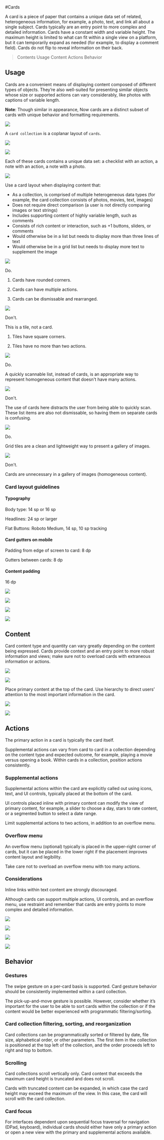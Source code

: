 #Cards

A card is a piece of paper that contains a unique data set of related, heterogeneous information, for example, a photo, text, and link all about a single subject. Cards typically are an entry point to more complex and detailed information. Cards have a constant width and variable height. The maximum height is limited to what can fit within a single view on a platform, but it can temporarily expand as needed (for example, to display a comment field). Cards do not flip to reveal information on their back.

> Contents
> Usage
> Content
> Actions
> Behavior

## Usage

Cards are a convenient means of displaying content composed of different types of objects. They’re also well-suited for presenting similar objects whose size or supported actions can vary considerably, like photos with captions of variable length.

**Note**: Though similar in appearance, Now cards are a distinct subset of cards with unique behavior and formatting requirements.

![](images/components/components-cards-usage-card_single_large_mdpi.png)

A `card collection` is a coplanar layout of `cards`.

![](images/components/components-cards-usage-card_travel_large_mdpi.png)

![](images/components/components-cards-content-card_books_large_mdpi.png)

Each of these cards contains a unique data set: a checklist with an action, a note with an action, a note with a photo.

![](images/components/components-cards-content-card_notes_large_mdpi.png)

Use a card layout when displaying content that:

- As a collection, is comprised of multiple heterogeneous data types (for example, the card collection consists of photos, movies, text, images)
- Does not require direct comparison (a user is not directly comparing images or text strings)
- Includes supporting content of highly variable length, such as comments
- Consists of rich content or interaction, such as +1 buttons, sliders, or comments
- Would otherwise be in a list but needs to display more than three lines of text
- Would otherwise be in a grid list but needs to display more text to supplement the image

![](images/components/components-cards-usage-cardvstilea_large_mdpi.png)

Do.

1. Cards have rounded corners.

2. Cards can have multiple actions.

3. Cards can be dismissable and rearranged.

![](images/components/components-cards-usage-cardvstileb_large_mdpi.png)

Don't.

This is a tile, not a card.

1. Tiles have square corners.

2. Tiles have no more than two actions.

![](images/components/components-cards-usage-card_noa_large_mdpi.png)

Do.

A quickly scannable list, instead of cards, is an appropriate way to represent homogeneous content that doesn't have many actions.

![](images/components/components-cards-usage-card_nob_large_mdpi.png)

Don't.

The use of cards here distracts the user from being able to quickly scan. These list items are also not dismissable, so having them on separate cards is confusing.

![](images/components/components-cards-usage-card_no2a_large_mdpi.png)

Do.

Grid tiles are a clean and lightweight way to present a gallery of images.

![](images/components/components-cards-usage-card_no2b_large_mdpi.png)

Don't.

Cards are unnecessary in a gallery of images (homogeneous content).

### Card layout guidelines

#### Typography

Body type: 14 sp or 16 sp

Headlines: 24 sp or larger

Flat Buttons: Roboto Medium, 14 sp, 10 sp tracking

#### Card gutters on mobile

Padding from edge of screen to card: 8 dp

Gutters between cards: 8 dp

#### Content padding

16 dp

![](images/components/components-cards-usage-cards_guidelines_large_mdpi.png)

![](images/components/components-cards-usage-cards_guidelines_large_mdpi.png)

![](images/components/components-cards-13_large_mdpi.png)

![](images/components/components-cards-15_large_mdpi.png)

## Content

Card content type and quantity can vary greatly depending on the content being expressed. Cards provide context and an entry point to more robust information and views; make sure not to overload cards with extraneous information or actions.

![](images/components/components-cards-content-card_books_large_mdpi.png)

![](images/components/components-cards-content-card_discover_large_mdpi.png)

Place primary content at the top of the card. Use hierarchy to direct users’ attention to the most important information in the card.

![](images/components/components-cards-usage-card_travel_large_mdpi.png)

![](images/components/components-cards-content-card_notes_large_mdpi.png)

## Actions

The primary action in a card is typically the card itself.

Supplemental actions can vary from card to card in a collection depending on the content type and expected outcome, for example, playing a movie versus opening a book. Within cards in a collection, position actions consistently.

### Supplemental actions

Supplemental actions within the card are explicitly called out using icons, text, and UI controls, typically placed at the bottom of the card.

UI controls placed inline with primary content can modify the view of primary content, for example, a slider to choose a day, stars to rate content, or a segmented button to select a date range.

Limit supplemental actions to two actions, in addition to an overflow menu.

### Overflow menu

An overflow menu (optional) typically is placed in the upper-right corner of cards, but it can be placed in the lower right if the placement improves content layout and legibility.

Take care not to overload an overflow menu with too many actions.

### Considerations

Inline links within text content are strongly discouraged.

Although cards can support multiple actions, UI controls, and an overflow menu, use restraint and remember that cards are entry points to more complex and detailed information.

![](images/components/components-cards-actions-card_actionsa_large_mdpi.png)

![](images/components/components-cards-actions-card_actionsb_large_mdpi.png)

![](images/components/components-cards-actions-card_actionsc_large_mdpi.png)

![](images/components/components-cards-actions-card_actionsd_large_mdpi.png)

## Behavior

### Gestures

The swipe gesture on a per-card basis is supported. Card gesture behavior should be consistently implemented within a card collection.

The pick-up-and-move gesture is possible. However, consider whether it’s important for the user to be able to sort cards within the collection or if the content would be better experienced with programmatic filtering/sorting.

### Card collection filtering, sorting, and reorganization

Card collections can be programmatically sorted or filtered by date, file size, alphabetical order, or other parameters. The first item in the collection is positioned at the top left of the collection, and the order proceeds left to right and top to bottom.

### Scrolling

Card collections scroll vertically only. Card content that exceeds the maximum card height is truncated and does not scroll.

Cards with truncated content can be expanded, in which case the card height may exceed the maximum of the view. In this case, the card will scroll with the card collection.

### Card focus

For interfaces dependent upon sequential focus traversal for navigation (DPad, keyboard), individual cards should either have only a primary action or open a new view with the primary and supplemental actions available.